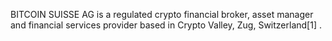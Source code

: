 BITCOIN SUISSE AG is a regulated crypto financial broker, asset manager and financial services provider based in Crypto Valley, Zug, Switzerland[1] .
